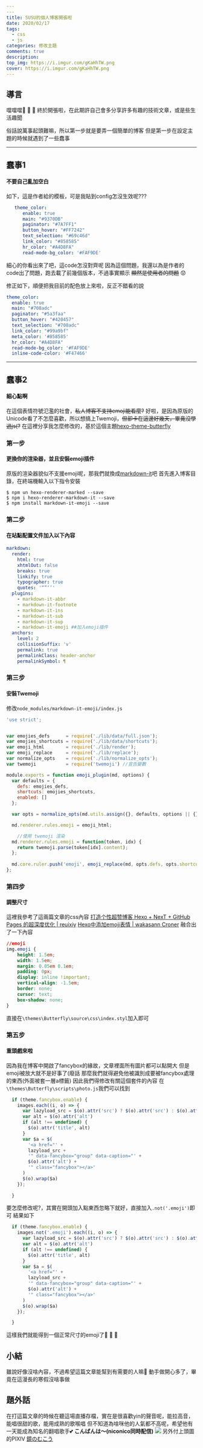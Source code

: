 ```yaml
---
---
title: SUSU的個人博客開張啦
date: 2020/02/17
tags: 
  - css
  - js 
categories: 修改主題
comments: true
description:
top_img: https://i.imgur.com/gKaHhTW.png
cover: https://i.imgur.com/gKaHhTW.png
---
```

## 導言
噹噹噹:confetti_ball: :confetti_ball: :confetti_ball: 終於開張啦，在此期許自己會多分享許多有趣的技術文章，或是些生活趣聞

俗話說萬事起頭難嘛，所以第一步就是要弄一個簡單的博客
但是第一步在設定主題的時候就遇到了一些蠢事

---
## 蠢事1

#### 不要自己亂加空白

如下，這是作者給的模板，可是我貼到config怎沒生效呢???
```Yaml
   theme_color:
      enable: true
      main: "#9370DB"
      paginator: "#7A7FF1"
      button_hover: "#FF7242"
      text_selection: "#69c46d"
      link_color: "#858585"
      hr_color: "#A4D8FA"
      read-mode-bg_color: '#FAF9DE'
```

細心的你看出來了吧，這code怎沒對齊呢
因為這個問題，我還以為是作者的code出了問題，跑去載了前幾個版本，不過事實顯示
~~顯然是使用者的問題~~ :worried:

修正如下，順便把我目前的配色放上來啦，反正不錯看的說
```Yaml
theme_color:
  enable: true
  main: "#708adc"
  paginator: "#5a3faa"
  button_hover: "#420457"
  text_selection: "#708adc"
  link_color: "#99a9bf"
  meta_color: '#858585'
  hr_color: "#A4D8FA"
  read-mode-bg_color: '#FAF9DE'
  inline-code-color: '#F47466'
```

---
## 蠢事2

#### 細心點啊
在這個表情符號氾濫的社會，~~私人博客不支持emoji能看麼?~~
好啦，是因為原版的Unicode看了不怎麼喜歡，所以想搞上Twemoji，~~但卻卡在這邊好幾天，畢竟沒學過js(?~~
在這裡分享我怎麼修改的，基於這個主題[hexo-theme-butterfly](https://github.com/jerryc127/hexo-theme-butterfly)

### 第一步
#### 更換你的渲染器，並且安裝emoji插件
原版的渲染器貌似不支援emoji呢，那我們就換成[markdown-it](https://github.com/hexojs/hexo-renderer-markdown-it)吧
首先進入博客目錄，在終端機輸入以下指令安裝
```shell
$ npm un hexo-renderer-marked --save
$ npm i hexo-renderer-markdown-it --save
$ npm install markdown-it-emoji --save
```
### 第二步
#### 在站點配置文件加入以下內容
```Yaml
markdown:
  render:
    html: true
    xhtmlOut: false
    breaks: true
    linkify: true
    typographer: true
    quotes: '“”‘’'
  plugins:
    - markdown-it-abbr
    - markdown-it-footnote
    - markdown-it-ins
    - markdown-it-sub
    - markdown-it-sup
	- markdown-it-emoji ##加入emoji插件
  anchors:
    level: 2
    collisionSuffix: 'v'
    permalink: true
    permalinkClass: header-anchor
    permalinkSymbol: ¶
```
### 第三步
#### 安裝Twemoji
修改`node_modules/markdown-it-emoji/index.js`
```js
'use strict';


var emojies_defs      = require('./lib/data/full.json');
var emojies_shortcuts = require('./lib/data/shortcuts');
var emoji_html        = require('./lib/render');
var emoji_replace     = require('./lib/replace');
var normalize_opts    = require('./lib/normalize_opts');
var twemoji           = require('twemoji') //宣告變數

module.exports = function emoji_plugin(md, options) {
  var defaults = {
    defs: emojies_defs,
    shortcuts: emojies_shortcuts,
    enabled: []
  };

  var opts = normalize_opts(md.utils.assign({}, defaults, options || {}));

  md.renderer.rules.emoji = emoji_html;

	//使用 twemoji 渲染
  md.renderer.rules.emoji = function(token, idx) {
	return twemoji.parse(token[idx].content);
  };
  
  md.core.ruler.push('emoji', emoji_replace(md, opts.defs, opts.shortcuts, opts.scanRE, opts.replaceRE));
};
```
### 第四步
#### 調整尺寸
這裡我參考了這兩篇文章的css內容
[打造个性超赞博客 Hexo + NexT + GitHub Pages 的超深度优化 | reuixiy](https://io-oi.me/tech/hexo-next-optimization/#bb---for---bb)
[Hexo中添加emoji表情 | wakasann Croner](https://www.wakasann.com/2016/10/03/hexoaddemoji/)
融合出了一下內容
```css
//emoji
img.emoji {
	height: 1.5em;
	width: 1.5em;
	margin: 0.05em 0.1em;
	padding: 0px;
	display: inline !important;
	vertical-align: -1.5em;
	border: none;
	cursor: text;
	box-shadow: none;
}
```
直接在`\themes\Butterfly\source\css\index.styl`加入即可
### 第五步
#### 重頭戲來啦
因為我在博客中開啟了fancybox的緣故，文章裡面所有圖片都可以點開大
但是emoji被放大就不是好事了(廢話
那麼我們就得避免他被識別成要被fancybox處理的東西(外面被套一層a標籤)
因此我們得修改有關這個套件的內容
在`\themes\Butterfly\scripts\photo.js`我們可以找到
```js
  if (theme.fancybox.enable) {
    images.each((i, o) => {
      var lazyload_src = $(o).attr('src') ? $(o).attr('src') : $(o).attr("data-src")
      var alt = $(o).attr('alt')
      if (alt !== undefined) {
        $(o).attr('title', alt)
      }
      var $a = $(
        '<a href="' +
        lazyload_src +
        '" data-fancybox="group" data-caption="' +
        $(o).attr('alt') +
        '" class="fancybox"></a>'
      )
      $(o).wrap($a)    
    });
	
  }
```
要怎麼修改呢?，其實在開頭加入點東西忽略下就好，直接加入`.not('.emoji')`即可
結果如下
```js
  if (theme.fancybox.enable) {
    images.not('.emoji').each((i, o) => {
      var lazyload_src = $(o).attr('src') ? $(o).attr('src') : $(o).attr("data-src")
      var alt = $(o).attr('alt')
      if (alt !== undefined) {
        $(o).attr('title', alt)
      }
      var $a = $(
        '<a href="' +
        lazyload_src +
        '" data-fancybox="group" data-caption="' +
        $(o).attr('alt') +
        '" class="fancybox"></a>'
      )
      $(o).wrap($a)    
    });

  }
```
這樣我們就能得到一個正常尺寸的emoji了:tada: :tada: :tada: 
## 小結
雖說好像沒啥內容，不過希望這篇文章能幫到有需要的人嘛:thinking: 
動手做開心多了，畢竟在這漫長的寒假沒啥事做
## 題外話
在打這篇文章的時候在聽這場直播存檔，實在是很喜歡yin的聲音呢，能拉高音，能唱很甜的歌，能用成熟的歌喉唱
但不知道為啥咪他的人氣都不高呢，希望他有一天能成為知名的翻唱歌手:two_hearts: 
**こんばんは～(niconico同時配信)**
[![](http://img.youtube.com/vi/rxjTLGJta9U/0.jpg)](http://www.youtube.com/watch?v=rxjTLGJta9U "こんばんは～(niconico同時配信)")
另外付上頭圖的PIXIV
[鏡のむこう](https://www.pixiv.net/artworks/76243022)